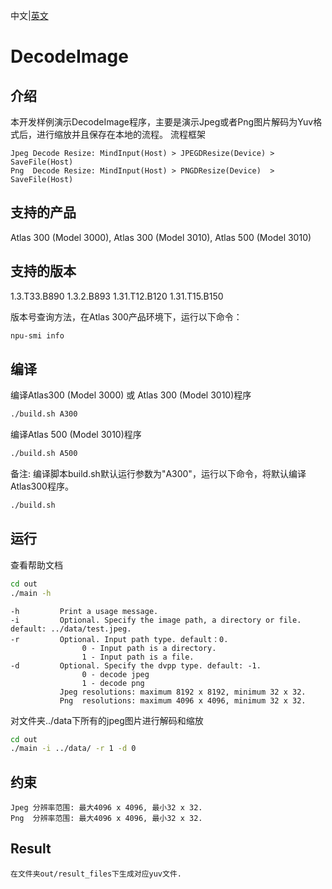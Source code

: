 中文|[英文](README.md)
# DecodeImage

## 介绍

本开发样例演示DecodeImage程序，主要是演示Jpeg或者Png图片解码为Yuv格式后，进行缩放并且保存在本地的流程。
流程框架

    Jpeg Decode Resize: MindInput(Host) > JPEGDResize(Device) > SaveFile(Host)
    Png  Decode Resize: MindInput(Host) > PNGDResize(Device)  > SaveFile(Host)

## 支持的产品

Atlas 300 (Model 3000), Atlas 300 (Model 3010), Atlas 500 (Model 3010)

## 支持的版本

1.3.T33.B890 1.3.2.B893 1.31.T12.B120 1.31.T15.B150

版本号查询方法，在Atlas 300产品环境下，运行以下命令：
```bash
npu-smi info
```

## 编译

编译Atlas300 (Model 3000) 或 Atlas 300 (Model 3010)程序
```bash
./build.sh A300
```

编译Atlas 500 (Model 3010)程序
```bash
./build.sh A500
```

备注: 编译脚本build.sh默认运行参数为"A300"，运行以下命令，将默认编译Atlas300程序。
```bash
./build.sh
```

## 运行
查看帮助文档
```bash
cd out
./main -h
```
    -h         Print a usage message.
    -i         Optional. Specify the image path, a directory or file. default: ../data/test.jpeg.
    -r         Optional. Input path type. default：0.
                    0 - Input path is a directory.
                    1 - Input path is a file.
    -d         Optional. Specify the dvpp type. default: -1.
                    0 - decode jpeg
                    1 - decode png
               Jpeg resolutions: maximum 8192 x 8192, minimum 32 x 32.
               Png  resolutions: maximum 4096 x 4096, minimum 32 x 32.
               
对文件夹../data下所有的jpeg图片进行解码和缩放
```bash
cd out
./main -i ../data/ -r 1 -d 0 
```
## 约束
```
Jpeg 分辨率范围: 最大4096 x 4096, 最小32 x 32.
Png  分辨率范围: 最大4096 x 4096, 最小32 x 32.
```

## Result
```
在文件夹out/result_files下生成对应yuv文件.
```
